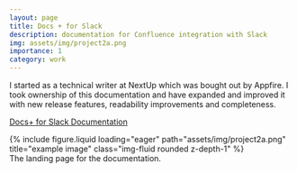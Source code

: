 ```yaml
---
layout: page
title: Docs + for Slack
description: documentation for Confluence integration with Slack
img: assets/img/project2a.png
importance: 1
category: work
---
```


I started as a technical writer at NextUp which was bought out by Appfire. I took ownership of this documentation and have expanded and improved it with new release features, readability improvements and completeness.

<a href="https://appfire.atlassian.net/wiki/spaces/DFS/overview?homepageId=643761118">Docs+ for Slack Documentation</a>

<div class="row">
    <div class="col-sm mt-3 mt-md-0">
        {% include figure.liquid loading="eager" path="assets/img/project2a.png" title="example image" class="img-fluid rounded z-depth-1" %}
    </div>
</div>
<div class="caption">
    The landing page for the documentation.
</div>


